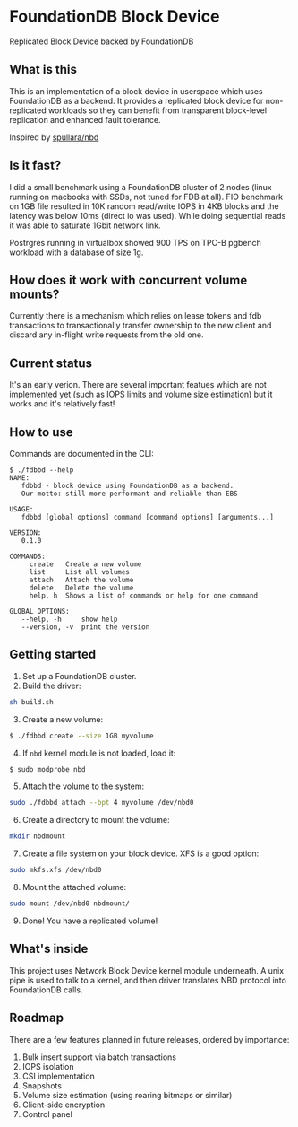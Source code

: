 # FoundationDB Block Device
Replicated Block Device backed by FoundationDB

## What is this
This is an implementation of a block device in userspace which uses FoundationDB as a backend.
It provides a replicated block device for non-replicated workloads so they 
can benefit from transparent block-level replication and enhanced fault tolerance.

Inspired by [spullara/nbd](https://github.com/spullara/nbd)

## Is it fast?
I did a small benchmark using a FoundationDB cluster of 2 nodes (linux running on macbooks with SSDs, 
not tuned for FDB at all).
FIO benchmark on 1GB file resulted in 10K random read/write IOPS in 4KB blocks and the latency was below 10ms (direct io was used).
While doing sequential reads it was able to saturate 1Gbit network link.

Postrgres running in virtualbox showed 900 TPS on TPC-B pgbench workload with a database of size 1g.

## How does it work with concurrent volume mounts?
Currently there is a mechanism which relies on lease tokens and fdb transactions to transactionally
transfer ownership to the new client and discard any in-flight write requests from the old one.

## Current status
It's an early verion. There are several important featues which are not implemented yet 
(such as IOPS limits and volume size estimation) but it works and it's relatively fast!

## How to use
Commands are documented in the CLI:
```
$ ./fdbbd --help
NAME:
   fdbbd - block device using FoundationDB as a backend. 
   Our motto: still more performant and reliable than EBS

USAGE:
   fdbbd [global options] command [command options] [arguments...]

VERSION:
   0.1.0

COMMANDS:
     create   Create a new volume
     list     List all volumes
     attach   Attach the volume
     delete   Delete the volume
     help, h  Shows a list of commands or help for one command

GLOBAL OPTIONS:
   --help, -h     show help
   --version, -v  print the version
```

## Getting started

1. Set up a FoundationDB cluster.
2. Build the driver: 
```sh
sh build.sh
```
3. Create a new volume:
```sh
$ ./fdbbd create --size 1GB myvolume
```
4. If `nbd` kernel module is not loaded, load it:
```sh
$ sudo modprobe nbd
```
5. Attach the volume to the system:
```sh
sudo ./fdbbd attach --bpt 4 myvolume /dev/nbd0
```
6. Create a directory to mount the volume:
```sh
mkdir nbdmount
```
7. Create a file system on your block device. XFS is a good option:
```sh
sudo mkfs.xfs /dev/nbd0
```
8. Mount the attached volume:
```sh
sudo mount /dev/nbd0 nbdmount/
```
9. Done! You have a replicated volume!

## What's inside
This project uses Network Block Device kernel module underneath. A unix pipe is used to talk to a kernel,
and then driver translates NBD protocol into FoundationDB calls.

## Roadmap
There are a few features planned in future releases, ordered by importance:

1. Bulk insert support via batch transactions
2. IOPS isolation
3. CSI implementation
4. Snapshots
5. Volume size estimation (using roaring bitmaps or similar)
6. Client-side encryption
7. Control panel
